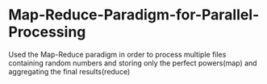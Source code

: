 # Map-Reduce-Paradigm-for-Parallel-Processing
Used the Map-Reduce paradigm in order to process multiple files containing random numbers and storing only the perfect powers(map) and aggregating the final results(reduce)
